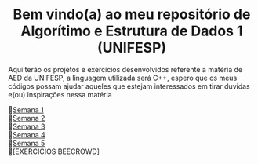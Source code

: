 <h1 align="center"> Bem vindo(a) ao meu repositório de Algorítimo e Estrutura de Dados 1 (UNIFESP)</h1>
Aqui terão os projetos e exercícios desenvolvidos referente a matéria de AED da UNIFESP, a linguagem utilizada será C++, espero que os meus códigos possam ajudar aqueles que estejam interessados em tirar duvidas e(ou) inspirações nessa matéria


📁[Semana 1](https://github.com/Castelanii/AED/tree/main/Semana1%20(aquecimento))<br>
📁[Semana 2](https://github.com/Castelanii/AED/tree/main/Semana2)<br>
📁[Semana 3](https://github.com/Castelanii/AED/tree/main/Semana%203)<br>
📁[Semana 4](https://github.com/Castelanii/AED/tree/main/Semana%204)<br>
📁[Semana 5](https://github.com/Castelanii/AED/tree/main/Semana%205)<br>
📁[EXERCICIOS BEECROWD]
